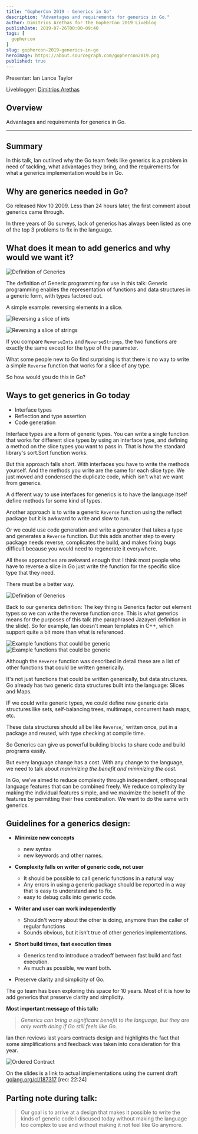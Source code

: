 ```yaml
---
title: "GopherCon 2019 - Generics in Go"
description: "Advantages and requirements for generics in Go."
author: Dimitrios Arethas for the GopherCon 2019 Liveblog
publishDate: 2019-07-26T00:00-09:40
tags: [
  gophercon
]
slug: gophercon-2019-generics-in-go
heroImage: https://about.sourcegraph.com/gophercon2019.png
published: true
---
```


Presenter: Ian Lance Taylor

Liveblogger: [Dimitrios Arethas](https://twitter.com/darethas)

## Overview

Advantages and requirements for generics in Go.

---

## Summary

In this talk, Ian outlined why the Go team feels like generics is a problem in need of tackling, what advantages they bring, and the requirements for what a generics implementation would be in Go.

## Why are generics needed in Go?

Go released Nov 10 2009. Less than 24 hours later, the first comment about generics came through.

In three years of Go surveys, lack of generics has always been listed
as one of the top 3 problems to fix in the language.

## What does it mean to add generics and why would we want it?

![Definition of Generics](/gophercon-2019/generics-defn.png)

The definition of Generic programming for use in this talk: Generic programming enables the representation of functions and data
structures in a generic form, with types factored out.

A simple example: reversing elements in a slice.

![Reversing a slice of ints](/gophercon-2019/generics-reverse-ints-example.png)

![Reversing a slice of strings](/gophercon-2019/generics-reverse-strings-example.png)

If you compare `ReverseInts` and `ReverseStrings`, the two
functions are exactly the same except for the type of the parameter.

What some people new to Go find surprising is that there is no way to
write a simple `Reverse` function that works for a slice of any type.

So how would you do this in Go?

## Ways to get generics in Go today

- Interface types
- Reflection and type assertion
- Code generation

Interface types are a form of generic types.
You can write a single function that works for different slice
types by using an interface type, and defining a method on the slice
types you want to pass in. That is how the standard library's
sort.Sort function works.

But this approach falls short. With interfaces you have to write the methods yourself. And the methods you write are the same for each slice type. We just moved and condensed the duplicate code, which isn't what we want from generics.

A different way to use interfaces for generics is to have the language itself define methods for some kind of types.

Another approach is to write a generic `Reverse` function using the reflect package but it is awkward to write and slow to run.

Or we could use code generation and write a generator that takes a type and generates a `Reverse` function. But this adds another step to every package needs reverse, complicates the build, and makes fixing bugs difficult because you would need to regenerate it everywhere.

All these approaches are awkward enough that I think most
people who have to reverse a slice in Go just write the function for
the specific slice type that they need.

There must be a better way.

![Definition of Generics](/gophercon-2019/generics-defn.png)

Back to our generics definition: The key thing is Generics factor out element types so we can write the reverse function once. This is what generics means for the purposes of this talk (the paraphrased Jazayeri definition in the slide). So for example, Ian doesn't mean templates in C++, which support quite a bit more than what is referenced.

![Example functions that could be generic](/gophercon-2019/generics-functions1.png)
![Example functions that could be generic](/gophercon-2019/generics-functions2.png)

Although the `Reverse` function was described in detail these are a list of other functions that could be written generically.

It's not just functions that could be written generically, but data structures. Go already has two generic data structures built into the language: Slices and Maps.

IF we could write generic types, we could define new generic data structures like sets, self-balancing trees, multimaps, concurrent hash maps, etc.

These data structures should all be like `Reverse`,` written once, put in a package and reused, with type checking at compile time.

So Generics can give us powerful building blocks to share code and build programs easily.

But every language change has a cost. With any change to the language, we need to talk about _maximizing the benefit and minimizing the cost._

In Go, we’ve aimed to reduce complexity through independent, orthogonal
language features that can be combined freely. We reduce complexity by
making the individual features simple, and we maximize the benefit of the
features by permitting their free combination. We want to do the same with generics.

## Guidelines for a generics design:

- **Minimize new concepts**
  - new syntax
  - new keywords and other names.
- **Complexity falls on writer of generic code, not user**

  - It should be possible to call generic functions in a natural way
  - Any errors in using a generic package should be reported in a way that is easy to understand and to fix.
  - easy to debug calls into generic code.

- **Writer and user can work independently**

  - Shouldn't worry about the other is doing, anymore than the caller of regular functions
  - Sounds obvious, but it isn't true of other generics implementations.

- **Short build times, fast execution times**

  - Generics tend to introduce a tradeoff between fast build and fast execution.
  - As much as possible, we want both.

- Preserve clarity and simplicity of Go.

The go team has been exploring this space for 10 years. Most of it is how to add generics that preserve clarity and simplicity.

**Most important message of this talk:**

> _Generics can bring a significant benefit to the language, but they are only worth doing if Go still feels like Go._

Ian then reviews last years contracts design and highlights the fact that some simplifications and feedback was taken into consideration for this year.

![Ordered Contract](/gophercon-2019/generics-ordered-contract.png)

On the slides is a link to actual implementations using the current draft [golang.org/cl/187317](golang.org/cl/187317) [rec: 22:24]

## Parting note during talk:

> Our goal is to arrive at a design that makes it possible to write the kinds of generic code I discused today without making the language too complex to use and without making it not feel like Go anymore.
